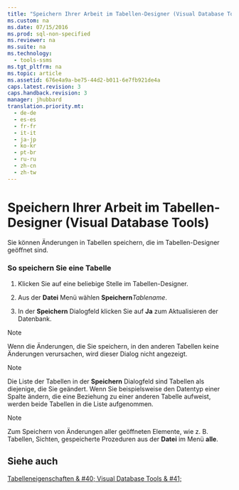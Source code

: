 ```yaml
---
title: "Speichern Ihrer Arbeit im Tabellen-Designer (Visual Database Tools)"
ms.custom: na
ms.date: 07/15/2016
ms.prod: sql-non-specified
ms.reviewer: na
ms.suite: na
ms.technology: 
  - tools-ssms
ms.tgt_pltfrm: na
ms.topic: article
ms.assetid: 676e4a9a-be75-44d2-b011-6e7fb921de4a
caps.latest.revision: 3
caps.handback.revision: 3
manager: jhubbard
translation.priority.mt: 
  - de-de
  - es-es
  - fr-fr
  - it-it
  - ja-jp
  - ko-kr
  - pt-br
  - ru-ru
  - zh-cn
  - zh-tw
---
```

# Speichern Ihrer Arbeit im Tabellen-Designer (Visual Database Tools)
Sie können Änderungen in Tabellen speichern, die im Tabellen-Designer geöffnet sind.  
  
### So speichern Sie eine Tabelle  
  
1.  Klicken Sie auf eine beliebige Stelle im Tabellen-Designer.  
  
2.  Aus der **Datei** Menü wählen **Speichern***Tablename*.  
  
3.  In der **Speichern** Dialogfeld klicken Sie auf **Ja** zum Aktualisieren der Datenbank.  
  
> [!NOTE]  
> Wenn die Änderungen, die Sie speichern, in den anderen Tabellen keine Änderungen verursachen, wird dieser Dialog nicht angezeigt.  
  
> [!NOTE]  
> Die Liste der Tabellen in der **Speichern** Dialogfeld sind Tabellen als diejenige, die Sie geändert. Wenn Sie beispielsweise den Datentyp einer Spalte ändern, die eine Beziehung zu einer anderen Tabelle aufweist, werden beide Tabellen in die Liste aufgenommen.  
  
> [!NOTE]  
> Zum Speichern von Änderungen aller geöffneten Elemente, wie z. B. Tabellen, Sichten, gespeicherte Prozeduren aus der **Datei** im Menü **alle**.  
  
## Siehe auch  
[Tabelleneigenschaften & #40; Visual Database Tools & #41;](../content/Table-Properties--Visual-Database-Tools-.md)  
  
